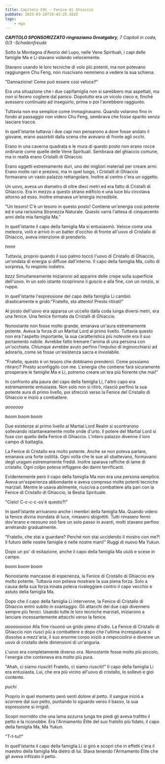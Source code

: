 ```yaml
---
title: Capitolo 591 – Fenice di Ghiaccio
pubDate: 2025-03-20T10:43:25.102Z
tags:
    - mga
---
```



<em><strong>CAPITOLO SPONSORIZZATO ringraziamo Greatgabry</strong>,
7 Capitoli in coda, 0/3
-Schadenfreude</em>


Sotto la Montagna d'Avorio del Lupo, nelle Vene Spirituali, i capi delle famiglie Ma e Li stavano volando velocemente.


Stavano usando le loro tecniche di volo più potenti, ma non potevano raggiungere Chu Feng, non riuscivano nemmeno a vedere la sua schiena.


"Dannazione! Come può essere così veloce?"


Era una situazione che i due capifamiglia non si sarebbero mai aspettati, ma non si fecero cogliere dal panico. Dopotutto era un vicolo cieco e, finché avessero continuato ad inseguirlo, prima o poi l'avrebbero raggiunto.


Tuttavia non era semplice come immaginavano. Quando volarono fino in fondo al passaggio non videro Chu Feng, sembrava che fosse sparito senza lasciare tracce.


In quell'istante tuttavia i due capi non pensarono a dove fosse andato il giovane, erano assorbiti dalla scena che avevano di fronte agli occhi.


Erano in una caverna quadrata e le mura di questo posto non erano rocce ordinarie come quelle delle Vene Spirituali. Sembrava del ghiaccio comune, ma in realtà erano Cristalli di Ghiaccio.


Erano oggetti estremamente duri, uno dei migliori materiali per creare armi. Erano molto rari e preziosi, ma in quel luogo, i Cristalli di Ghiaccio formavano un vasto palazzo rettangolare. Inoltre al centro c'era un oggetto.


Un uovo, aveva un diametro di oltre dieci metri ed era fatto di Cristalli di Ghiaccio. Era in mezzo a questo strano edificio e una luce blu circolava attorno ad esso. Inoltre emanava un'energia incredibile.


"Un tesoro! C'è un tesoro in questo posto! Contiene un'energia così potente ed è una rarissima Stranezza Naturale. Questo varrà l'attesa di cinquecento anni della mia famiglia Ma."


In quell'istante il capo della famiglia Ma si entusiasmò. Veloce come una meteora, volò e arrivò in un batter d'occhio di fronte all'uovo di Cristallo di Ghiaccio, aveva intenzione di prenderlo.


*hmm*


Tuttavia, proprio quando il suo palmo toccò l'uovo di Cristallo di Ghiaccio, un'ondata di energia si diffuse dall'interno. Il capo della famiglia Ma, colto di sorpresa, fu respinto indietro.


*bzzz* Simultaneamente iniziarono ad apparire delle crepe sulla superficie dell'uovo. In un solo istante ricoprirono il guscio e alla fine, con un ronzio, si ruppe.


In quell'istante l'espressione del capo della famiglia Li cambiò drasticamente e gridò:"Fratello, sta attento! Presto ritirati!"


Al posto dell'uovo era apparsa un uccello dalla coda lunga diversi metri, era una fenice. Una fenice formata da Cristalli di Ghiaccio.


Nonostante non fosse molto grande, emanava un'aura estremamente potente. Aveva la forza di un Martial Lord al primo livello. Tuttavia questo non era l'aspetto importante, la sua caratteristica più notevole era il suo portamento nobile. Avrebbe fatto tremare l'anima di una persona con un'occhiata. Chiunque avrebbe avuto perfino l'impulso di inginocchiarsi ad adorarla, come se fosse un'esistenza sacra e inviolabile.


"Fratello, questo è un tesoro che dobbiamo prenderci. Come possiamo ritirarci? Presto sconfiggilo con me. L'energia che contiene farà sicuramente prosperare le famiglie Ma e Li, potremo creare un'era più fiorente che mai!"


In confronto alla paura del capo della famiglia Li, l'altro capo era estremamente entusiasta. Non solo non si ritirò, rilasciò perfino la sua potente aura di primo livello, poi sfrecciò verso la Fenice del Cristallo di Ghiaccio e iniziò a combattere.


*aoooooo*


*boom boom boom*


Due esistenze al primo livello al Martial Lord Realm si scontrarono sollevando istantaneamente molte onde d'urto. Il potere del Martial Lord si fuse con quello della Fenice di Ghiaccio. L'intero palazzo divenne il loro campo di battaglia.


La Fenice di Cristallo era molto potente. Anche se non poteva parlare, emanava una forte ostilità. Ogni volta che le sue ali sbattevano, formavano degli uragani estremamente freddi. Inoltre sparava raffiche di lame di cristallo. Ogni colpo poteva infliggere dei danni terrificanti.


Evidentemente però il capo della famiglia Ma non era una persona semplice. Aveva un'esperienza abbondante e aveva compreso molte potenti tecniche marziali. Mentre le usava abilmente, riusciva a combattere alla pari con la Fenice di Cristallo di Ghiaccio, la Bestia Spirituale.


"Cielo! C-c-c-c-os'è questo?!"


In quell'istante arrivarono anche i membri della famiglia Ma. Quando videro la fenice divina inondata di luce, rimasero sbigottiti. Tutti rimasero fermi dov'erano e nessuno osò fare un solo passo in avanti, molti stavano perfino arretrando gradualmente.


"Fratello, che stai a guardare? Perché non stai uccidendo il mostro con me?! Il futuro delle nostre famiglie è nelle nostre mani!" Ruggì di nuovo Ma Yukun.


Dopo un po' di esitazione, anche il capo della famiglia Ma ululò e scese in campo.


*boom boom boom*


Nonostante mancasse di esperienza, la Fenice di Cristallo di Ghiaccio era molto potente. Tuttavia non poteva mostrare la sua piena forza. Solo a causa della sua forza innata poteva rivaleggiare contro il capo vecchio e astuto della famiglia Ma.


Dopo che il capo della famiglia Li intervenne, la Fenice di Cristallo di Ghiaccio entrò subito in svantaggio. Gli attacchi dei due capi divennero sempre più feroci. Usando tutte le loro tecniche marziali, iniziarono a lanciare incessantemente attacchi verso la fenice.


*aooooooooo* Alla fine risuonò un grido pieno d'odio. La Fenice di Cristallo di Ghiaccio non riuscì più a combattere e dopo che l'ultima increspatura si dissolse a mezz'aria, il suo enorme corpo iniziò a rimpicciolirsi e divenne un uovo di cristallo delle dimensioni di un'anguria.


L'uovo era completamente diverso ora. Nonostante fosse molto più piccolo, l'energia che conteneva era molto più pura.


"Ahah, ci siamo riusciti! Fratello, ci siamo riusciti!" Il capo della famiglia Li era entusiasta. Lui, che era più vicino all'uovo di cristallo, lo sollevò e gioì contento.


*puchi*


Proprio in quel momento però sentì dolore al petto. Il sangue iniziò a scorrere dal suo petto, puntando lo sguardo verso il basso, la sua espressione si irrigidì.


Scoprì inorridito che una lama azzurra lunga tre piedi gli aveva trafitto il petto e la riconobbe. Era l'Armamento Élite del suo fratello più fidato, il capo della famiglia Ma, Ma Yukun.


"T-t-tu!!"


In quell'istante il capo della famiglia Li si girò e scoprì che in effetti c'era il maestro della famiglia Ma dietro di lui. Stava tenendo l'Armamento Élite che gli aveva infilzato il petto.
                                


                                



